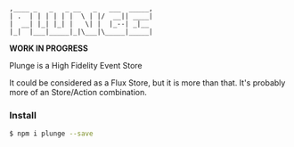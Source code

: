 ```
,____ _   _   _ __   _   ___  _____,
| .  | | | | | |  \ | |/  __|| ____|
|  __| |_| |_| |   \| |  |_--| _|__
|_|  |___|_____|_|\___|\_____|_____|
```

**WORK IN PROGRESS**

Plunge is a High Fidelity Event Store

It could be considered as a Flux Store, but it is more than that.
It's probably more of an Store/Action combination.

### Install
```bash
$ npm i plunge --save
```
